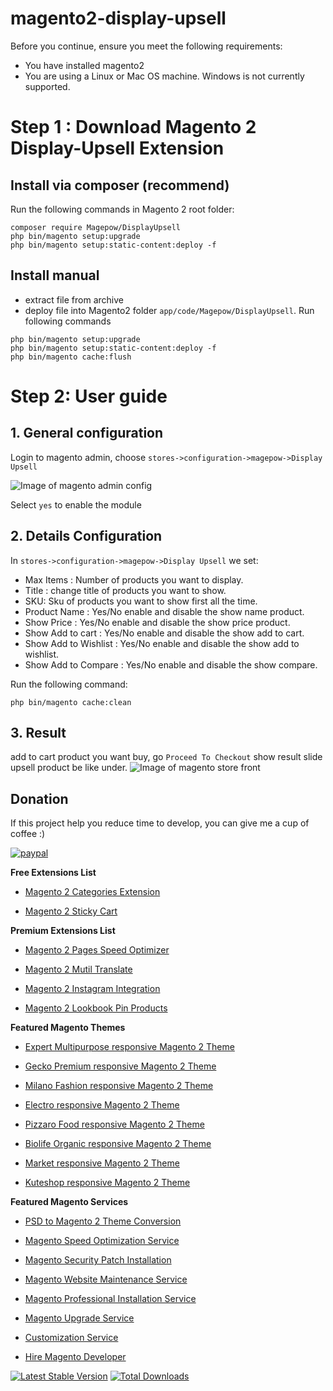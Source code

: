 # magento2-display-upsell

Before you continue, ensure you meet the following requirements:

  * You have installed magento2
  * You are using a Linux or Mac OS machine. Windows is not currently supported.

# Step 1 : Download Magento 2 Display-Upsell Extension

 ## Install via composer (recommend)
Run the following commands in Magento 2 root folder:
```
composer require Magepow/DisplayUpsell
php bin/magento setup:upgrade
php bin/magento setup:static-content:deploy -f
```
  ## Install manual
  
* extract file from archive
* deploy file into Magento2 folder `app/code/Magepow/DisplayUpsell`. Run following commands

 ```
 php bin/magento setup:upgrade
 php bin/magento setup:static-content:deploy -f
 php bin/magento cache:flush
 ```

# Step 2: User guide

  ## 1. General configuration

  Login to magento admin, choose `stores->configuration->magepow->Display Upsell`
  
  ![Image of magento admin config](https://github.com/magepow-teams/Display-Upsell/blob/master/media/backend-config.png)

  Select `yes` to enable the module
  
  ## 2. Details Configuration
  
   In `stores->configuration->magepow->Display Upsell` we set: 
   * Max Items : Number of products you want to display.
   * Title : change title of products you want to show.
   * SKU: Sku of products you want to show first all the time.
   * Product Name	 : Yes/No enable and disable the show name product.
   * Show Price : Yes/No enable and disable the show price product.
   * Show Add to cart : Yes/No enable and disable the show add to cart.
   * Show Add to Wishlist : Yes/No enable and disable the show add to wishlist.
   * Show Add to Compare : Yes/No enable and disable the show compare.
   
   Run the following command:
   
   ```
   php bin/magento cache:clean
   ```
  ## 3. Result
   add to cart product you want buy, go `Proceed To Checkout` show result slide upsell product be like under.
   ![Image of magento store front](https://github.com/magepow-teams/Display-Upsell/blob/master/media/2020-10-31_16-45.png)
   
   
 ## Donation

If this project help you reduce time to develop, you can give me a cup of coffee :) 

[![paypal](https://www.paypalobjects.com/en_US/i/btn/btn_donateCC_LG.gif)](https://www.paypal.com/paypalme/alopay)

      
**Free Extensions List**

* [Magento 2 Categories Extension](https://magepow.com/magento-categories-extension.html)

* [Magento 2 Sticky Cart](https://magepow.com/magento-sticky-cart.html)

**Premium Extensions List**

* [Magento 2 Pages Speed Optimizer](https://magepow.com/magento2-speed-optimizer.html)

* [Magento 2 Mutil Translate](https://magepow.com/magento-multi-translate.html)

* [Magento 2 Instagram Integration](https://magepow.com/magento-2-instagram.html)

* [Magento 2 Lookbook Pin Products](https://magepow.com/lookbook-pin-products.html)

**Featured Magento Themes**

* [Expert Multipurpose responsive Magento 2 Theme](https://1.envato.market/c/1314680/275988/4415?u=https://themeforest.net/item/expert-premium-responsive-magento-2-and-1-support-rtl-magento-2-/21667789)

* [Gecko Premium responsive Magento 2 Theme](https://1.envato.market/c/1314680/275988/4415?u=https://themeforest.net/item/gecko-responsive-magento-2-theme-rtl-supported/24677410)

* [Milano Fashion responsive Magento 2 Theme](https://1.envato.market/c/1314680/275988/4415?u=https://themeforest.net/item/milano-fashion-responsive-magento-1-2-theme/12141971)

* [Electro responsive Magento 2 Theme](https://1.envato.market/c/1314680/275988/4415?u=https://themeforest.net/item/electro-responsive-magento-1-2-theme/17042067)

* [Pizzaro Food responsive Magento 2 Theme](https://1.envato.market/c/1314680/275988/4415?u=https://themeforest.net/item/pizzaro-food-responsive-magento-1-2-theme/19438157)

* [Biolife Organic responsive Magento 2 Theme](https://1.envato.market/c/1314680/275988/4415?u=https://themeforest.net/item/biolife-organic-food-magento-2-theme-rtl-supported/25712510)

* [Market responsive Magento 2 Theme](https://1.envato.market/c/1314680/275988/4415?u=https://themeforest.net/item/market-responsive-magento-2-theme/22997928)

* [Kuteshop responsive Magento 2 Theme](https://1.envato.market/c/1314680/275988/4415?u=https://themeforest.net/item/kuteshop-multipurpose-responsive-magento-1-2-theme/12985435)

**Featured Magento Services**

* [PSD to Magento 2 Theme Conversion](https://magepow.com/psd-to-magento-theme-conversion.html)

* [Magento Speed Optimization Service](https://magepow.com/magento-speed-optimization-service.html)

* [Magento Security Patch Installation](https://magepow.com/magento-security-patch-installation.html)

* [Magento Website Maintenance Service](https://magepow.com/website-maintenance-service.html)

* [Magento Professional Installation Service](https://magepow.com/professional-installation-service.html)

* [Magento Upgrade Service](https://magepow.com/magento-upgrade-service.html)

* [Customization Service](https://magepow.com/customization-service.html)

* [Hire Magento Developer](https://magepow.com/hire-magento-developer.html)

[![Latest Stable Version](https://poser.pugx.org/magepow/productzoom/v/stable)](https://packagist.org/packages/magepow/infinitescroll)
[![Total Downloads](https://poser.pugx.org/magepow/productzoom/downloads)](https://packagist.org/packages/magepow/infinitescroll)
